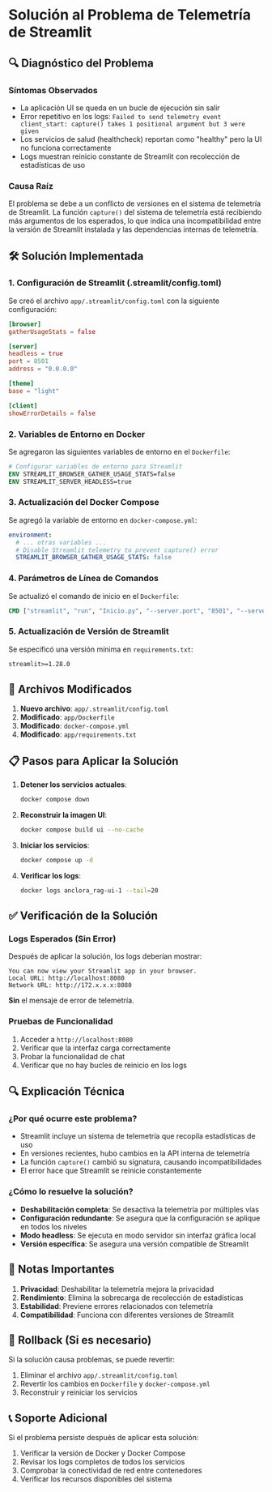 # Solución al Problema de Telemetría de Streamlit

## 🔍 Diagnóstico del Problema

### Síntomas Observados

- La aplicación UI se queda en un bucle de ejecución sin salir
- Error repetitivo en los logs: `Failed to send telemetry event client_start: capture() takes 1 positional argument but 3 were given`
- Los servicios de salud (healthcheck) reportan como "healthy" pero la UI no funciona correctamente
- Logs muestran reinicio constante de Streamlit con recolección de estadísticas de uso

### Causa Raíz

El problema se debe a un conflicto de versiones en el sistema de telemetría de Streamlit. La función `capture()` del sistema de telemetría está recibiendo más argumentos de los esperados, lo que indica una incompatibilidad entre la versión de Streamlit instalada y las dependencias internas de telemetría.

## 🛠️ Solución Implementada

### 1. Configuración de Streamlit (.streamlit/config.toml)

Se creó el archivo `app/.streamlit/config.toml` con la siguiente configuración:

```toml
[browser]
gatherUsageStats = false

[server]
headless = true
port = 8501
address = "0.0.0.0"

[theme]
base = "light"

[client]
showErrorDetails = false
```

### 2. Variables de Entorno en Docker

Se agregaron las siguientes variables de entorno en el `Dockerfile`:

```dockerfile
# Configurar variables de entorno para Streamlit
ENV STREAMLIT_BROWSER_GATHER_USAGE_STATS=false
ENV STREAMLIT_SERVER_HEADLESS=true
```

### 3. Actualización del Docker Compose

Se agregó la variable de entorno en `docker-compose.yml`:

```yaml
environment:
  # ... otras variables ...
  # Disable Streamlit telemetry to prevent capture() error
  STREAMLIT_BROWSER_GATHER_USAGE_STATS: false
```

### 4. Parámetros de Línea de Comandos

Se actualizó el comando de inicio en el `Dockerfile`:

```dockerfile
CMD ["streamlit", "run", "Inicio.py", "--server.port", "8501", "--server.address", "0.0.0.0", "--browser.gatherUsageStats", "false"]
```

### 5. Actualización de Versión de Streamlit

Se especificó una versión mínima en `requirements.txt`:

```txt
streamlit>=1.28.0
```

## 🔧 Archivos Modificados

1. **Nuevo archivo**: `app/.streamlit/config.toml`
2. **Modificado**: `app/Dockerfile`
3. **Modificado**: `docker-compose.yml`
4. **Modificado**: `app/requirements.txt`

## 📋 Pasos para Aplicar la Solución

1. **Detener los servicios actuales**:

   ```bash
   docker compose down
   ```

2. **Reconstruir la imagen UI**:

   ```bash
   docker compose build ui --no-cache
   ```

3. **Iniciar los servicios**:

   ```bash
   docker compose up -d
   ```

4. **Verificar los logs**:

   ```bash
   docker logs anclora_rag-ui-1 --tail=20
   ```

## ✅ Verificación de la Solución

### Logs Esperados (Sin Error)

Después de aplicar la solución, los logs deberían mostrar:

```text
You can now view your Streamlit app in your browser.
Local URL: http://localhost:8080
Network URL: http://172.x.x.x:8080
```

**Sin** el mensaje de error de telemetría.

### Pruebas de Funcionalidad

1. Acceder a `http://localhost:8080`
2. Verificar que la interfaz carga correctamente
3. Probar la funcionalidad de chat
4. Verificar que no hay bucles de reinicio en los logs

## 🔍 Explicación Técnica

### ¿Por qué ocurre este problema?

- Streamlit incluye un sistema de telemetría que recopila estadísticas de uso
- En versiones recientes, hubo cambios en la API interna de telemetría
- La función `capture()` cambió su signatura, causando incompatibilidades
- El error hace que Streamlit se reinicie constantemente

### ¿Cómo lo resuelve la solución?

- **Deshabilitación completa**: Se desactiva la telemetría por múltiples vías
- **Configuración redundante**: Se asegura que la configuración se aplique en todos los niveles
- **Modo headless**: Se ejecuta en modo servidor sin interfaz gráfica local
- **Versión específica**: Se asegura una versión compatible de Streamlit

## 🚨 Notas Importantes

1. **Privacidad**: Deshabilitar la telemetría mejora la privacidad
2. **Rendimiento**: Elimina la sobrecarga de recolección de estadísticas
3. **Estabilidad**: Previene errores relacionados con telemetría
4. **Compatibilidad**: Funciona con diferentes versiones de Streamlit

## 🔄 Rollback (Si es necesario)

Si la solución causa problemas, se puede revertir:

1. Eliminar el archivo `app/.streamlit/config.toml`
2. Revertir los cambios en `Dockerfile` y `docker-compose.yml`
3. Reconstruir y reiniciar los servicios

## 📞 Soporte Adicional

Si el problema persiste después de aplicar esta solución:

1. Verificar la versión de Docker y Docker Compose
2. Revisar los logs completos de todos los servicios
3. Comprobar la conectividad de red entre contenedores
4. Verificar los recursos disponibles del sistema
